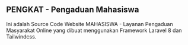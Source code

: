 ## PENGKAT - Pengaduan Mahasiswa

Ini adalah Source Code Website MAHASISWA - Layanan Pengaduan Masyarakat Online yang dibuat menggunakan Framework Laravel 8 dan Tailwindcss.
